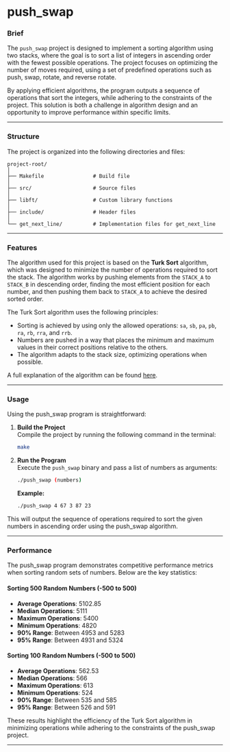 # push_swap

### Brief  

The `push_swap` project is designed to implement a sorting algorithm using two stacks, where the goal is to sort a list of integers in ascending order with the fewest possible operations. The project focuses on optimizing the number of moves required, using a set of predefined operations such as push, swap, rotate, and reverse rotate.  

By applying efficient algorithms, the program outputs a sequence of operations that sort the integers, while adhering to the constraints of the project. This solution is both a challenge in algorithm design and an opportunity to improve performance within specific limits.

---

### Structure  

The project is organized into the following directories and files:

```
project-root/
│
├── Makefile                # Build file
│
├── src/                    # Source files
│
├── libft/                  # Custom library functions
│
├── include/                # Header files
│
└── get_next_line/          # Implementation files for get_next_line
```

---

### Features  

The algorithm used for this project is based on the **Turk Sort** algorithm, which was designed to minimize the number of operations required to sort the stack. The algorithm works by pushing elements from the `STACK_A` to `STACK_B` in descending order, finding the most efficient position for each number, and then pushing them back to `STACK_A` to achieve the desired sorted order.  

The Turk Sort algorithm uses the following principles:  
- Sorting is achieved by using only the allowed operations: `sa`, `sb`, `pa`, `pb`, `ra`, `rb`, `rra`, and `rrb`.
- Numbers are pushed in a way that places the minimum and maximum values in their correct positions relative to the others.
- The algorithm adapts to the stack size, optimizing operations when possible.
  
A full explanation of the algorithm can be found [here](https://medium.com/).

---

### Usage  

Using the push_swap program is straightforward:  

1. **Build the Project**  
   Compile the project by running the following command in the terminal:  
   ```bash
   make
   ```  

2. **Run the Program**  
   Execute the `push_swap` binary and pass a list of numbers as arguments:  
   ```bash
   ./push_swap (numbers)
   ```  

   **Example:**  
   ```bash
   ./push_swap 4 67 3 87 23
   ```  

This will output the sequence of operations required to sort the given numbers in ascending order using the push_swap algorithm.

---

### Performance  

The push_swap program demonstrates competitive performance metrics when sorting random sets of numbers. Below are the key statistics:  

#### Sorting 500 Random Numbers (-500 to 500)  
- **Average Operations**: 5102.85  
- **Median Operations**: 5111  
- **Maximum Operations**: 5400  
- **Minimum Operations**: 4820  
- **90% Range**: Between 4953 and 5283  
- **95% Range**: Between 4931 and 5324  

#### Sorting 100 Random Numbers (-500 to 500)  
- **Average Operations**: 562.53  
- **Median Operations**: 566  
- **Maximum Operations**: 613  
- **Minimum Operations**: 524  
- **90% Range**: Between 535 and 585  
- **95% Range**: Between 526 and 591  

These results highlight the efficiency of the Turk Sort algorithm in minimizing operations while adhering to the constraints of the push_swap project.  

---
